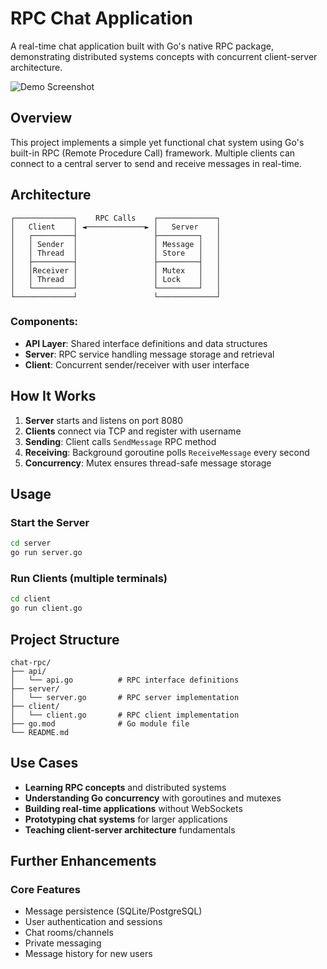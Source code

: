 # RPC Chat Application

A real-time chat application built with Go's native RPC package, demonstrating distributed systems concepts with concurrent client-server architecture.

![Demo Screenshot](./images/demo.png)

## Overview

This project implements a simple yet functional chat system using Go's built-in RPC (Remote Procedure Call) framework. Multiple clients can connect to a central server to send and receive messages in real-time.

## Architecture

```
┌─────────────┐    RPC Calls    ┌─────────────┐
│   Client    │ ◄─────────────► │   Server    │
│   ┌─────────┤                 ├─────────┐   │
│   │ Sender  │                 │ Message │   │
│   │ Thread  │                 │ Store   │   │
│   ├─────────┤                 ├─────────┤   │
│   │Receiver │                 │ Mutex   │   │
│   │ Thread  │                 │ Lock    │   │
│   └─────────┘                 └─────────┘   │
└─────────────┘                 └─────────────┘
```


### Components:
- **API Layer**: Shared interface definitions and data structures
- **Server**: RPC service handling message storage and retrieval
- **Client**: Concurrent sender/receiver with user interface

## How It Works

1. **Server** starts and listens on port 8080
2. **Clients** connect via TCP and register with username  
3. **Sending**: Client calls `SendMessage` RPC method
4. **Receiving**: Background goroutine polls `ReceiveMessage` every second
5. **Concurrency**: Mutex ensures thread-safe message storage


## Usage

### Start the Server
```bash
cd server
go run server.go
```

### Run Clients (multiple terminals)
```bash
cd client
go run client.go
```

## Project Structure
```
chat-rpc/
├── api/
│   └── api.go          # RPC interface definitions
├── server/
│   └── server.go       # RPC server implementation
├── client/
│   └── client.go       # RPC client implementation
├── go.mod              # Go module file
└── README.md
```

## Use Cases

- **Learning RPC concepts** and distributed systems
- **Understanding Go concurrency** with goroutines and mutexes
- **Building real-time applications** without WebSockets
- **Prototyping chat systems** for larger applications
- **Teaching client-server architecture** fundamentals

## Further Enhancements

### Core Features
- Message persistence (SQLite/PostgreSQL)
- User authentication and sessions
- Chat rooms/channels
- Private messaging
- Message history for new users
